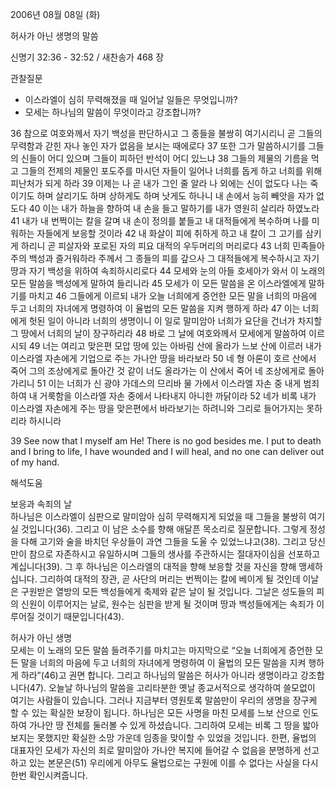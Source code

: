 2006년 08월 08일 (화)

허사가 아닌 생명의 말씀



신명기 32:36 - 32:52 / 새찬송가 468 장


관찰질문
- 이스라엘이 심히 무력해졌을 때 일어날 일들은 무엇입니까? 
- 모세는 하나님의 말씀이 무엇이라고 강조합니까?

36 참으로 여호와께서 자기 백성을 판단하시고 그 종들을 불쌍히 여기시리니 곧 그들의 무력함과 갇힌 자나 놓인 자가 없음을 보시는 때에로다 37 또한 그가 말씀하시기를 그들의 신들이 어디 있으며 그들이 피하던 반석이 어디 있느냐 38 그들의 제물의 기름을 먹고 그들의 전제의 제물인 포도주를 마시던 자들이 일어나 너희를 돕게 하고 너희를 위해 피난처가 되게 하라 39 이제는 나 곧 내가 그인 줄 알라 나 외에는 신이 없도다 나는 죽이기도 하며 살리기도 하며 상하게도 하며 낫게도 하나니 내 손에서 능히 빼앗을 자가 없도다 40 이는 내가 하늘을 향하여 내 손을 들고 말하기를 내가 영원히 살리라 하였노라 41 내가 내 번쩍이는 칼을 갈며 내 손이 정의를 붙들고 내 대적들에게 복수하며 나를 미워하는 자들에게 보응할 것이라 42 내 화살이 피에 취하게 하고 내 칼이 그 고기를 삼키게 하리니 곧 피살자와 포로된 자의 피요 대적의 우두머리의 머리로다 43 너희 민족들아 주의 백성과 즐거워하라 주께서 그 종들의 피를 갚으사 그 대적들에게 복수하시고 자기 땅과 자기 백성을 위하여 속죄하시리로다 44 모세와 눈의 아들 호세아가 와서 이 노래의 모든 말씀을 백성에게 말하여 들리니라 45 모세가 이 모든 말씀을 온 이스라엘에게 말하기를 마치고 46 그들에게 이르되 내가 오늘 너희에게 증언한 모든 말을 너희의 마음에 두고 너희의 자녀에게 명령하여 이 율법의 모든 말씀을 지켜 행하게 하라 47 이는 너희에게 헛된 일이 아니라 너희의 생명이니 이 일로 말미암아 너희가 요단을 건너가 차지할 그 땅에서 너희의 날이 장구하리라 48 바로 그 날에 여호와께서 모세에게 말씀하여 이르시되 49 너는 여리고 맞은편 모압 땅에 있는 아바림 산에 올라가 느보 산에 이르러 내가 이스라엘 자손에게 기업으로 주는 가나안 땅을 바라보라 50 네 형 아론이 호르 산에서 죽어 그의 조상에게로 돌아간 것 같이 너도 올라가는 이 산에서 죽어 네 조상에게로 돌아가리니  51 이는 너희가 신 광야 가데스의 므리바 물 가에서 이스라엘 자손 중 내게 범죄하여 내 거룩함을 이스라엘 자손 중에서 나타내지 아니한 까닭이라 52 네가 비록 내가 이스라엘 자손에게 주는 땅을 맞은편에서 바라보기는 하려니와 그리로 들어가지는 못하리라 하시니라

39   See now that I myself am He! There is no god besides me. I put to death and I bring to life, I have wounded and I will heal, and no one can deliver out of my hand.

해석도움





보응과 속죄의 날  
하나님은 이스라엘이 심판으로 말미암아 심히 무력해지게 되었을 때 그들을 불쌍히 여기실 것입니다(36). 그리고 이 남은 소수를 향해 애달픈 목소리로 질문합니다. 그렇게 정성을 다해 고기와 술을 바치던 우상들이 과연 그들을 도울 수 있었느냐고(38). 그리고 당신만이 참으로 자존하시고 유일하시며 그들의 생사를 주관하시는 절대자이심을 선포하고 계십니다(39). 그 후 하나님은 이스라엘의 대적을 향해 보응할 것을 자신을 향해 맹세하십니다. 그리하여 대적의 장관, 곧 사단의 머리는 번쩍이는 칼에 베이게 될 것인데 이날은 구원받은 열방의 모든 백성들에게 축제와 같은 날이 될 것입니다. 그날은 성도들의 피의 신원이 이루어지는 날로, 원수는 심판을 받게 될 것이며 땅과 백성들에게는 속죄가 이루어질 것이기 때문입니다(43).  

허사가 아닌 생명  
모세는 이 노래의 모든 말씀 들려주기를 마치고는 마지막으로 “오늘 너희에게 증언한 모든 말을 너희의 마음에 두고 너희의 자녀에게 명령하여 이 율법의 모든 말씀을 지켜 행하게 하라”(46)고 권면 합니다. 그리고 하나님의 말씀은 허사가 아니라 생명이라고 강조합니다(47). 오늘날 하나님의 말씀을 고리타분한 옛날 종교서적으로 생각하여 쓸모없이 여기는 사람들이 있습니다. 그러나 지금부터 영원토록 말씀만이 우리의 생명을 장구케 할 수 있는 확실한 보장이 됩니다. 하나님은 모든 사명을 마친 모세를 느보 산으로 인도하여 가나안 땅 전체를 둘러볼 수 있게 하셨습니다. 그리하여 모세는 비록 그 땅을 밟아 보지는 못했지만 확실한 소망 가운데 임종을 맞이할 수 있었을 것입니다. 한편, 율법의 대표자인 모세가 자신의 죄로 말미암아 가나안 복지에 들어갈 수 없음을 분명하게 선고하고 있는 본문은(51) 우리에게 아무도 율법으로는 구원에 이를 수 없다는 사실을 다시 한번 확인시켜줍니다.